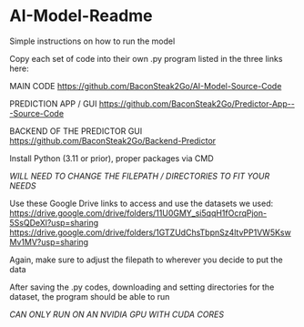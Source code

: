 # AI-Model-Readme
Simple instructions on how to run the model

Copy each set of code into their own .py program listed in the three links here:

MAIN CODE
https://github.com/BaconSteak2Go/AI-Model-Source-Code

PREDICTION APP / GUI
https://github.com/BaconSteak2Go/Predictor-App---Source-Code

BACKEND OF THE PREDICTOR GUI
https://github.com/BaconSteak2Go/Backend-Predictor



Install Python (3.11 or prior), proper packages via CMD

*WILL NEED TO CHANGE THE FILEPATH / DIRECTORIES TO FIT YOUR NEEDS*

Use these Google Drive links to access and use the datasets we used:
https://drive.google.com/drive/folders/11U0GMY_si5qqH1fOcrqPjon-5SsQDeXl?usp=sharing
https://drive.google.com/drive/folders/1GTZUdChsTbpnSz4ltvPP1VW5KswMv1MV?usp=sharing

Again, make sure to adjust the filepath to wherever you decide to put the data

After saving the .py codes, downloading and setting directories for the dataset, the program should be able to run

*CAN ONLY RUN ON AN NVIDIA GPU WITH CUDA CORES*

